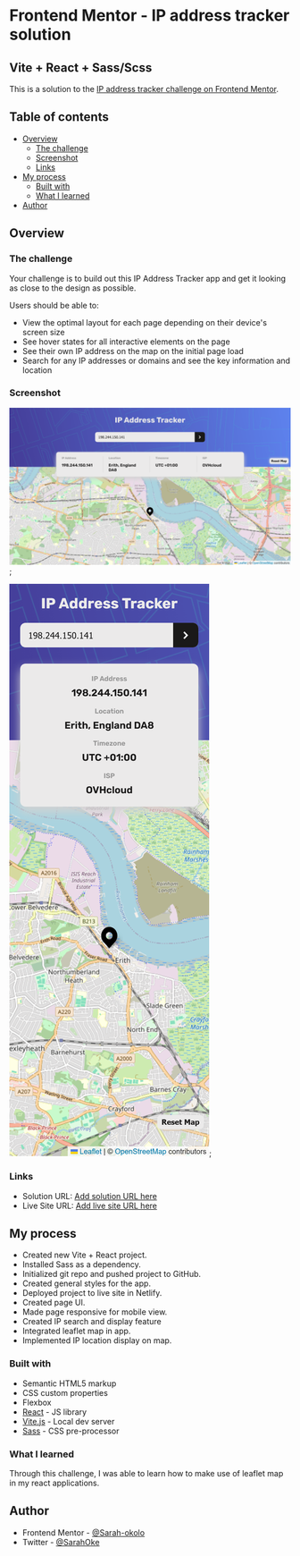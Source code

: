 # Frontend Mentor - IP address tracker solution

## Vite + React + Sass/Scss

This is a solution to the [IP address tracker challenge on Frontend Mentor](https://www.frontendmentor.io/challenges/ip-address-tracker-I8-0yYAH0).

## Table of contents

- [Overview](#overview)
  - [The challenge](#the-challenge)
  - [Screenshot](#screenshot)
  - [Links](#links)
- [My process](#my-process)
  - [Built with](#built-with)
  - [What I learned](#what-i-learned)
- [Author](#author)


## Overview

### The challenge

Your challenge is to build out this IP Address Tracker app and get it looking as close to the design as possible.

Users should be able to:

- View the optimal layout for each page depending on their device's screen size
- See hover states for all interactive elements on the page
- See their own IP address on the map on the initial page load
- Search for any IP addresses or domains and see the key information and location

### Screenshot

![solution-preview-desktop](/design/solution-preview-desktop.png);

![solution-preview-mobile](/design/solution-preview-mobile.png);


### Links

- Solution URL: [Add solution URL here](https://github.com/Sarah-okolo/FEM-rest-countries-api-with-color-theme-switcher)
- Live Site URL: [Add live site URL here](https://track-that-ip.netlify.app/)

## My process

- Created new Vite + React project.
- Installed Sass as a dependency.
- Initialized git repo and pushed project to GitHub.
- Created general styles for the app.
- Deployed project to live site in Netlify.
- Created page UI.
- Made page responsive for mobile view.
- Created IP search and display feature
- Integrated leaflet map in app.
- Implemented IP location display on map.

### Built with

- Semantic HTML5 markup
- CSS custom properties
- Flexbox
- [React](https://reactjs.org/) - JS library
- [Vite.js](https://vite.org/) - Local dev server
- [Sass](https://sass-lang.com/) - CSS pre-processor


### What I learned

Through this challenge, I was able to learn how to make use of leaflet map in my react applications.

## Author

- Frontend Mentor - [@Sarah-okolo](https://www.frontendmentor.io/profile/sarah-okolo)
- Twitter - [@SarahOke](https://www.twitter.com/sarah-pkolo)
